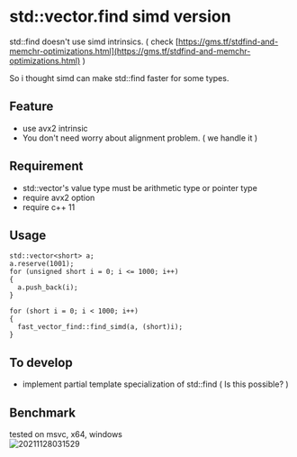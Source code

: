 # std::vector.find simd version

std::find doesn't use simd intrinsics. ( check [https://gms.tf/stdfind-and-memchr-optimizations.html](https://gms.tf/stdfind-and-memchr-optimizations.html) )             

So i thought simd can make std::find faster for some types.       

## Feature

- use avx2 intrinsic
- You don't need worry about alignment problem. ( we handle it )          

## Requirement

- std::vector's value type must be arithmetic type or pointer type
- require avx2 option
- require c++ 11

## Usage
```
std::vector<short> a;
a.reserve(1001);
for (unsigned short i = 0; i <= 1000; i++)
{
  a.push_back(i);
}

for (short i = 0; i < 1000; i++)
{
  fast_vector_find::find_simd(a, (short)i);
}
```

## To develop

- implement partial template specialization of std::find ( Is this possible? )

## Benchmark 
tested on msvc, x64, windows               
![20211128031529](https://user-images.githubusercontent.com/33873804/143701373-1c8aafbe-6131-4538-9d60-5432b84cd87c.png)
